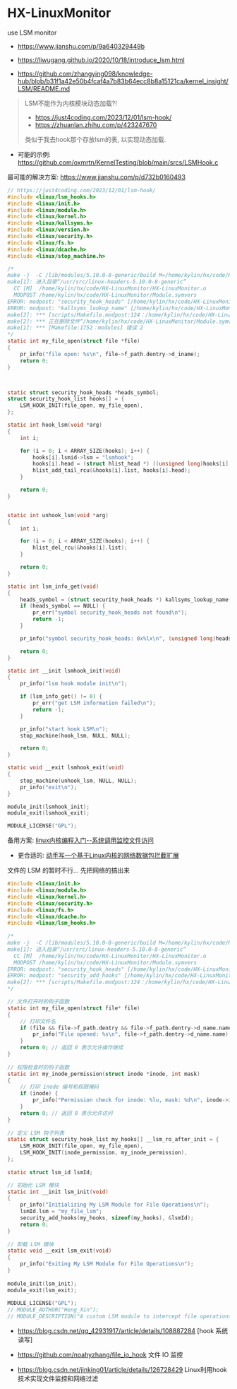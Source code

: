 # HX-LinuxMonitor
use LSM monitor

- https://www.jianshu.com/p/9a640329449b
- https://liwugang.github.io/2020/10/18/introduce_lsm.html

- https://github.com/zhangying098/knowledge-hub/blob/b31f1a42e50b4fcaf4a7b83b64ecc8b8a15121ca/kernel_insight/LSM/README.md

> LSM不能作为内核模块动态加载?!
>
>  - https://just4coding.com/2023/12/01/lsm-hook/
>  - https://zhuanlan.zhihu.com/p/423247670
>
> 类似于我去hook那个存放lsm的表, 以实现动态加载.

- 可能的示例: https://github.com/oxmrtn/KernelTesting/blob/main/srcs/LSMHook.c

最可能的解决方案: https://www.jianshu.com/p/d732b0160493

```c
// https://just4coding.com/2023/12/01/lsm-hook/
#include <linux/lsm_hooks.h>
#include <linux/init.h>
#include <linux/module.h>
#include <linux/kernel.h>
#include <linux/kallsyms.h>
#include <linux/version.h>
#include <linux/security.h>
#include <linux/fs.h>
#include <linux/dcache.h>
#include <linux/stop_machine.h>

/*
make -j  -C /lib/modules/5.10.0-8-generic/build M=/home/kylin/hx/code/HX-LinuxMonitor modules
make[1]: 进入目录“/usr/src/linux-headers-5.10.0-8-generic”
  CC [M]  /home/kylin/hx/code/HX-LinuxMonitor/HX-LinuxMonitor.o
  MODPOST /home/kylin/hx/code/HX-LinuxMonitor/Module.symvers
ERROR: modpost: "security_hook_heads" [/home/kylin/hx/code/HX-LinuxMonitor/HX-LinuxMonitor.ko] undefined!
ERROR: modpost: "kallsyms_lookup_name" [/home/kylin/hx/code/HX-LinuxMonitor/HX-LinuxMonitor.ko] undefined!
make[2]: *** [scripts/Makefile.modpost:124：/home/kylin/hx/code/HX-LinuxMonitor/Module.symvers] 错误 1
make[2]: *** 正在删除文件“/home/kylin/hx/code/HX-LinuxMonitor/Module.symvers”
make[1]: *** [Makefile:1752：modules] 错误 2
*/
static int my_file_open(struct file *file)
{
    pr_info("file open: %s\n", file->f_path.dentry->d_iname);
    return 0;
}



static struct security_hook_heads *heads_symbol;
struct security_hook_list hooks[] = {
    LSM_HOOK_INIT(file_open, my_file_open),
};

static int hook_lsm(void *arg)
{
    int i;

    for (i = 0; i < ARRAY_SIZE(hooks); i++) {
        hooks[i].lsmid->lsm = "lsmhook";
        hooks[i].head = (struct hlist_head *) ((unsigned long)hooks[i].head + (unsigned long)heads_symbol);
        hlist_add_tail_rcu(&hooks[i].list, hooks[i].head);
    }

    return 0;
}


static int unhook_lsm(void *arg)
{
    int i;

    for (i = 0; i < ARRAY_SIZE(hooks); i++) {
        hlist_del_rcu(&hooks[i].list);
    }

    return 0;
}

static int lsm_info_get(void)
{
    heads_symbol = (struct security_hook_heads *) kallsyms_lookup_name("security_hook_heads");
    if (heads_symbol == NULL) {
        pr_err("symbol security_hook_heads not found\n");
        return -1;
    }

    pr_info("symbol security_hook_heads: 0x%lx\n", (unsigned long)heads_symbol);

    return 0;
}

static int __init lsmhook_init(void)
{
    pr_info("lsm hook module init\n");

    if (lsm_info_get() != 0) {
        pr_err("get LSM information failed\n");
        return -1;
    }

    pr_info("start hook LSM\n");
    stop_machine(hook_lsm, NULL, NULL);

    return 0;
}

static void __exit lsmhook_exit(void)
{
    stop_machine(unhook_lsm, NULL, NULL);
    pr_info("exit\n");
}

module_init(lsmhook_init);
module_exit(lsmhook_exit);

MODULE_LICENSE("GPL");
```

备用方案: [linux内核编程入门--系统调用监控文件访问](https://www.cnblogs.com/lqerio/p/12106855.html)

- 更合适的: [动手写一个基于Linux内核的网络数据包拦截扩展](https://rivers.chaitin.cn/blog/cqj64sh0lnedo7thptp0)

文件的 LSM 的暂时不行... 先把网络的搞出来

```C
#include <linux/init.h>
#include <linux/module.h>
#include <linux/kernel.h>
#include <linux/security.h>
#include <linux/fs.h>
#include <linux/dcache.h>
#include <linux/lsm_hooks.h>
 
/*
make -j  -C /lib/modules/5.10.0-8-generic/build M=/home/kylin/hx/code/HX-LinuxMonitor modules
make[1]: 进入目录“/usr/src/linux-headers-5.10.0-8-generic”
  CC [M]  /home/kylin/hx/code/HX-LinuxMonitor/HX-LinuxMonitor.o
  MODPOST /home/kylin/hx/code/HX-LinuxMonitor/Module.symvers
ERROR: modpost: "security_hook_heads" [/home/kylin/hx/code/HX-LinuxMonitor/HX-LinuxMonitor.ko] undefined!
ERROR: modpost: "security_add_hooks" [/home/kylin/hx/code/HX-LinuxMonitor/HX-LinuxMonitor.ko] undefined!
make[2]: *** [scripts/Makefile.modpost:124：/home/kylin/hx/code/HX-LinuxMonitor/Module.symvers] 错误 1
*/

// 文件打开时的钩子函数
static int my_file_open(struct file* file)
{
    // 打印文件名
    if (file && file->f_path.dentry && file->f_path.dentry->d_name.name) {
        pr_info("File opened: %s\n", file->f_path.dentry->d_name.name);
    }
    return 0; // 返回 0 表示允许操作继续
}
 
// 权限检查时的钩子函数
static int my_inode_permission(struct inode *inode, int mask)
{
    // 打印 inode 编号和权限掩码
    if (inode) {
        pr_info("Permission check for inode: %lu, mask: %d\n", inode->i_ino, mask);
    }
    return 0; // 返回 0 表示允许访问
}
 
// 定义 LSM 钩子列表
static struct security_hook_list my_hooks[] __lsm_ro_after_init = {
    LSM_HOOK_INIT(file_open, my_file_open),
    LSM_HOOK_INIT(inode_permission, my_inode_permission),
};
 
static struct lsm_id lsmId;

// 初始化 LSM 模块
static int __init lsm_init(void)
{
    pr_info("Initializing My LSM Module for File Operations\n");
    lsmId.lsm = "my_file_lsm";
    security_add_hooks(my_hooks, sizeof(my_hooks), &lsmId);
    return 0;
}
 
// 卸载 LSM 模块
static void __exit lsm_exit(void)
{
    pr_info("Exiting My LSM Module for File Operations\n");
}
 
module_init(lsm_init);
module_exit(lsm_exit);
 
MODULE_LICENSE("GPL");
// MODULE_AUTHOR("Heng_Xin");
// MODULE_DESCRIPTION("A custom LSM module to intercept file operations");
```

- https://blog.csdn.net/qq_42931917/article/details/108887284 [hook 系统读写]

- https://github.com/noahyzhang/file_io_hook 文件 IO 监控

- https://blog.csdn.net/jinking01/article/details/126728429 Linux利用hook技术实现文件监控和网络过滤
